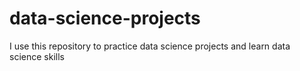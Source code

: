 # data-science-projects

I use this repository to practice data science projects and learn data science skills